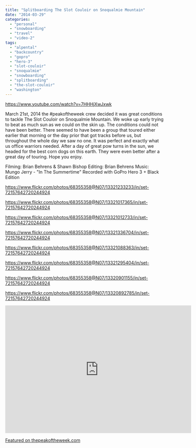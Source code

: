 ```yaml
---
title: "Splitboarding The Slot Couloir on Snoqualmie Mountain"
date: "2014-03-29"
categories: 
  - "personal"
  - "snowboarding"
  - "travel"
  - "video-2"
tags: 
  - "alpental"
  - "backcountry"
  - "gopro"
  - "hero-3"
  - "slot-couloir"
  - "snoqualmie"
  - "snowboarding"
  - "splitboarding"
  - "the-slot-couloir"
  - "washington"
---
```


https://www.youtube.com/watch?v=7HHHjXwJxwk

March 21st, 2014 the #peakoftheweek crew decided it was great conditions to tackle The Slot Couloir on Snoqualmie Mountain. We woke up early trying to beat as much sun as we could on the skin up. The conditions could not have been better. There seemed to have been a group that toured either earlier that morning or the day prior that got tracks before us, but throughout the whole day we saw no one. It was perfect and exactly what us office warriors needed. After a day of great pow turns in the sun, we headed for the best corn dogs on this earth. They were even better after a great day of touring. Hope you enjoy.

Filming: Brian Behrens & Shawn Bishop Editing: Brian Behrens Music: Mungo Jerry - "In The Summertime" Recorded with GoPro Hero 3 + Black Edition

https://www.flickr.com/photos/68355358@N07/13321233233/in/set-72157642720244924

https://www.flickr.com/photos/68355358@N07/13321017365/in/set-72157642720244924

https://www.flickr.com/photos/68355358@N07/13321012733/in/set-72157642720244924

https://www.flickr.com/photos/68355358@N07/13321336704/in/set-72157642720244924

https://www.flickr.com/photos/68355358@N07/13321088363/in/set-72157642720244924

https://www.flickr.com/photos/68355358@N07/13321295404/in/set-72157642720244924

https://www.flickr.com/photos/68355358@N07/13320901155/in/set-72157642720244924

https://www.flickr.com/photos/68355358@N07/13320892785/in/set-72157642720244924

<iframe src="https://www.strava.com/activities/124287901/embed/acf431f049aa3a4aeb5e6470ef2daae16a0a3314" width="590" height="405" frameborder="0" scrolling="no"></iframe>

[Featured on thepeakoftheweek.com](http://thepeakoftheweek.com/2014/03/the-slot-couloir-snoqualmie-pass/)
